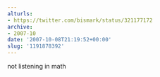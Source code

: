 ```yaml
---
alturls:
- https://twitter.com/bismark/status/321177172
archive:
- 2007-10
date: '2007-10-08T21:19:52+00:00'
slug: '1191878392'
---
```


not listening in math

